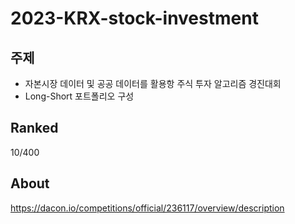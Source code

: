 # 2023-KRX-stock-investment

주제
---
- 자본시장 데이터 및 공공 데이터를 활용항 주식 투자 알고리즘 경진대회
- Long-Short 포트폴리오 구성

Ranked
---
10/400

About
---
https://dacon.io/competitions/official/236117/overview/description
